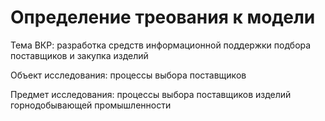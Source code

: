 # Определение треования к модели

Тема ВКР: разработка средств информационной поддержки подбора поставщиков и закупка изделий  

Объект исследования: процессы выбора поставщиков

Предмет исследования: процессы выбора поставщиков изделий горнодобывающей промышленности


